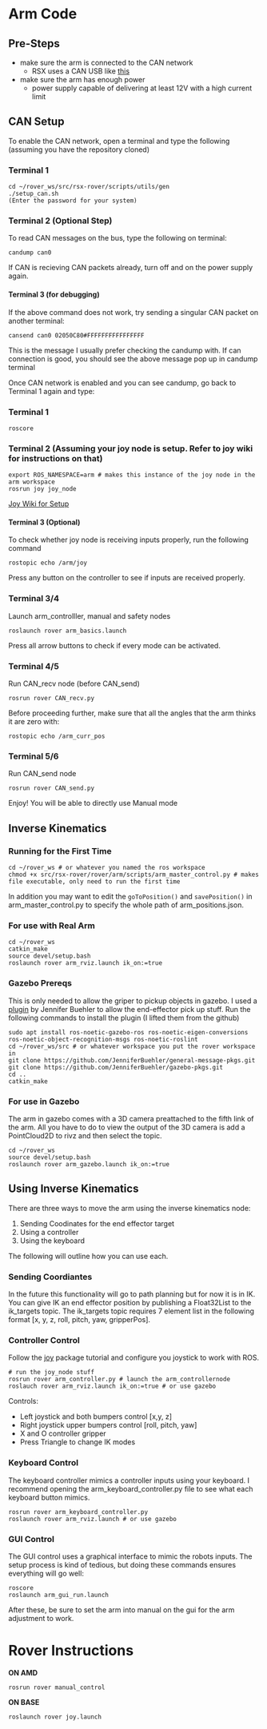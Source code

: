 # Arm Code

## Pre-Steps

- make sure the arm is connected to the CAN network
  - RSX uses a CAN USB like [this](https://www.amazon.ca/DSD-TECH-Adapter-Hardware-Canable/dp/B0BQ5G3KLR?pd_rd_w=MVljX&content-id=amzn1.sym.03d0a222-babc-4fe5-b7df-e90dd70bc007&pf_rd_p=03d0a222-babc-4fe5-b7df-e90dd70bc007&pf_rd_r=8DTA2VFZT7G3QNVWZZQ3&pd_rd_wg=6qoEh&pd_rd_r=cea5c5e8-ec16-4a88-9ab4-614c6502759c&pd_rd_i=B0BQ5G3KLR)
- make sure the arm has enough power
  - power supply capable of delivering at least 12V with a high current limit

## CAN Setup

To enable the CAN network, open a terminal and type the following (assuming you have the repository cloned)

### Terminal 1
```
cd ~/rover_ws/src/rsx-rover/scripts/utils/gen
./setup_can.sh
(Enter the password for your system)
```

### Terminal 2 (Optional Step)
To read CAN messages on the bus, type the following on terminal:
```
candump can0
```
If CAN is recieving CAN packets already, turn off and on the power supply again. 

#### Terminal 3 (for debugging)
If the above command does not work, try sending a singular CAN packet on another terminal:
```
cansend can0 02050C80#FFFFFFFFFFFFFFFF
```
This is the message I usually prefer checking the candump with. If can connection is good, you should see the above message pop up in candump terminal

Once CAN network is enabled and you can see candump, go back to Terminal 1 again and type:
### Terminal 1
```
roscore
```

### Terminal 2 (Assuming your joy node is setup. Refer to joy wiki for instructions on that)
```
export ROS_NAMESPACE=arm # makes this instance of the joy node in the arm workspace
rosrun joy joy_node
```

[Joy Wiki for Setup](https://wiki.ros.org/joy/Tutorials/ConfiguringALinuxJoystick)

#### Terminal 3 (Optional)
To check whether joy node is receiving inputs properly, run the following command
```
rostopic echo /arm/joy
```
Press any button on the controller to see if inputs are received properly.  

### Terminal 3/4
Launch arm_controlller, manual and safety nodes
```
roslaunch rover arm_basics.launch
```
Press all arrow buttons to check if every mode can be activated.

### Terminal 4/5
Run CAN_recv node (before CAN_send)
```
rosrun rover CAN_recv.py
```

Before proceeding further, make sure that all the angles that the arm thinks it are zero with:
```
rostopic echo /arm_curr_pos
```

### Terminal 5/6
Run CAN_send node
```
rosrun rover CAN_send.py
```
Enjoy! You will be able to directly use Manual mode

## Inverse Kinematics

### Running for the First Time

```
cd ~/rover_ws # or whatever you named the ros workspace 
chmod +x src/rsx-rover/rover/arm/scripts/arm_master_control.py # makes file executable, only need to run the first time
```

In addition you may want to edit the `goToPosition()` and `savePosition()` in arm_master_control.py to specify the whole path of arm_positions.json.

### For use with Real Arm
``` 
cd ~/rover_ws
catkin_make
source devel/setup.bash
roslaunch rover arm_rviz.launch ik_on:=true
```

### Gazebo Prereqs

This is only needed to allow the griper to pickup objects in gazebo. I used a [plugin](https://github.com/JenniferBuehler/gazebo-pkgs) by Jennifer Buehler to allow the end-effector pick up stuff. Run the following commands to install the plugin (I lifted them from the github)

```
sudo apt install ros-noetic-gazebo-ros ros-noetic-eigen-conversions ros-noetic-object-recognition-msgs ros-noetic-roslint
cd ~/rover_ws/src # or whatever workspace you put the rover workspace in
git clone https://github.com/JenniferBuehler/general-message-pkgs.git
git clone https://github.com/JenniferBuehler/gazebo-pkgs.git
cd ..
catkin_make
```

### For use in Gazebo
The arm in gazebo comes with a 3D camera preattached to the fifth link of the arm. All you have to do to view the
output of the 3D camera is add a PointCloud2D to rivz and then select the topic.

```
cd ~/rover_ws
source devel/setup.bash
roslaunch rover arm_gazebo.launch ik_on:=true
```

## Using Inverse Kinematics

There are three ways to move the arm using the inverse kinematics node:
  1. Sending Coodinates for the end effector target
  2. Using a controller
  3. Using the keyboard

The following will outline how you can use each.

### Sending Coordiantes

In the future this functionality will go to path planning but for now it is in IK. You can give IK
an end effector position by publishing a Float32List to the ik_targets topic. The ik_targets topic
requires 7 element list in the following format [x, y, z, roll, pitch, yaw, gripperPos]. 

### Controller Control
Follow the [joy]([url](https://wiki.ros.org/joy/Tutorials/ConfiguringALinuxJoystick)) package tutorial and configure you joystick to work with ROS.
```
# run the joy_node stuff
rosrun rover arm_controller.py # launch the arm_controllernode
roslauch rover arm_rviz.launch ik_on:=true # or use gazebo
```

Controls:
- Left joystick and both bumpers control [x,y, z]
- Right joystick upper bumpers control [roll, pitch, yaw]
- X and O controller gripper
- Press Triangle to change IK modes

### Keyboard Control
The keyboard controller mimics a controller inputs using your keyboard. I recommend opening the 
arm_keyboard_controller.py file to see what each keyboard button mimics.
```
rosrun rover arm_keyboard_controller.py
roslaunch rover arm_rviz.launch # or use gazebo
```

### GUI Control
The GUI control uses a graphical interface to mimic the robots inputs. The setup process is kind of tedious, but doing these commands ensures everything will go well:
```
roscore
roslaunch arm_gui_run.launch
```
After these, be sure to set the arm into manual on the gui for the arm adjustment to work. 

# Rover Instructions

**ON AMD**
```
rosrun rover manual_control
```
**ON BASE**
```
roslaunch rover joy.launch
```
